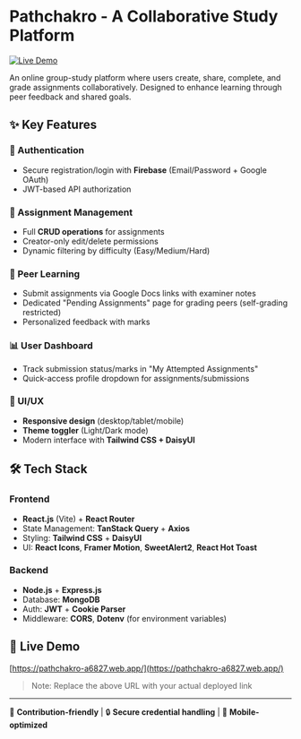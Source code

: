 # Pathchakro - A Collaborative Study Platform  

[![Live Demo](https://img.shields.io/badge/demo-live-green?style=for-the-badge)](https://pathchakro-a6827.web.app/)  

An online group-study platform where users create, share, complete, and grade assignments collaboratively. Designed to enhance learning through peer feedback and shared goals.  

## ✨ Key Features  

### 🔐 Authentication  
- Secure registration/login with **Firebase** (Email/Password + Google OAuth)  
- JWT-based API authorization  

### 📝 Assignment Management  
- Full **CRUD operations** for assignments  
- Creator-only edit/delete permissions  
- Dynamic filtering by difficulty (Easy/Medium/Hard)  

### 🎯 Peer Learning  
- Submit assignments via Google Docs links with examiner notes  
- Dedicated "Pending Assignments" page for grading peers (self-grading restricted)  
- Personalized feedback with marks  

### 📊 User Dashboard  
- Track submission status/marks in "My Attempted Assignments"  
- Quick-access profile dropdown for assignments/submissions  

### 🎨 UI/UX  
- **Responsive design** (desktop/tablet/mobile)  
- **Theme toggler** (Light/Dark mode)  
- Modern interface with **Tailwind CSS + DaisyUI**  

## 🛠️ Tech Stack  

### Frontend  
- **React.js** (Vite) + **React Router**  
- State Management: **TanStack Query** + **Axios**  
- Styling: **Tailwind CSS** + **DaisyUI**  
- UI: **React Icons**, **Framer Motion**, **SweetAlert2**, **React Hot Toast**  

### Backend  
- **Node.js** + **Express.js**  
- Database: **MongoDB**  
- Auth: **JWT** + **Cookie Parser**  
- Middleware: **CORS**, **Dotenv** (for environment variables)  

## 🔗 Live Demo  
[https://pathchakro-a6827.web.app/](https://pathchakro-a6827.web.app/)  

> Note: Replace the above URL with your actual deployed link  

---

🚀 **Contribution-friendly** | 🔒 **Secure credential handling** | 📱 **Mobile-optimized**

